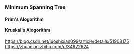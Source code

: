### Minimum Spanning Tree

#### Prim's Alogorithm



#### Kruskal's Alogorithm





https://blog.csdn.net/luoshixian099/article/details/51908175
https://zhuanlan.zhihu.com/p/34922624
